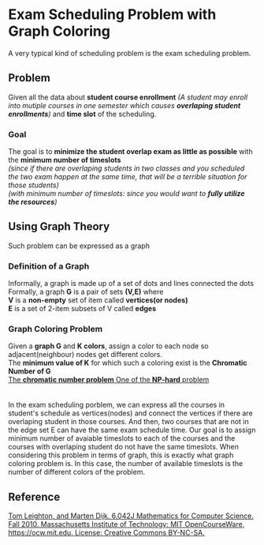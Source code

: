 # Exam Scheduling Problem with Graph Coloring
A very typical kind of scheduling problem is the exam scheduling problem.
## Problem
Given all the data about **student course enrollment**
*(A student may enroll into mutiple courses in one semester which causes **overlaping student enrollments**)* 
and **time slot** of the scheduling.
### Goal
The goal is to **minimize the student overlap exam as little as possible** with the **minimum number of timeslots**
</br>*(since if there are overlaping students in two classes and you scheduled the two exam happen at the same time, that will be a terrible situation for those students)*
</br>*(with minimum number of timeslots: since you would want to **fully utilize the resources**)*
## Using Graph Theory
Such problem can be expressed as a graph
### Definition of a Graph
Informally, a graph is made up of a set of dots and lines connected the dots
</br>Formally, a graph **G** is a pair of sets **(V,E)** where 
</br>**V** is a **non-empty** set of item called **vertices(or nodes)**
</br>**E** is a set of 2-item subsets of V called **edges**
### Graph Coloring Problem
Given a **graph G** and **K colors**, assign a color to each node so adjacent(neighbour) nodes get different colors.
</br>The **minimum value of K** for which such a coloring exist is the **Chromatic Number of G**
</br>[The **chromatic number problem** One of the **NP-hard** problem](https://en.wikipedia.org/wiki/Graph_coloring)
</br>
</br>
</br>
In the exam scheduling porblem, we can express all the courses in student's schedule as vertices(nodes) and connect the vertices if there are overlaping student in those courses. And then, two courses that are not in the edge set E can have the same exam schedule time. Our goal is to assign minimum number of avaiable timeslots to each of the courses and the courses with overlaping student do not have the same timeslots. When considering this problem in terms of graph, this is exactly what graph coloring problem is. In this case, the number of available timeslots is the number of different colors of the problem.

## Reference
[Tom Leighton, and Marten Dijk. 6.042J Mathematics for Computer Science. Fall 2010. Massachusetts Institute of Technology: MIT OpenCourseWare, https://ocw.mit.edu. License: Creative Commons BY-NC-SA.](https://ocw.mit.edu/courses/electrical-engineering-and-computer-science/6-042j-mathematics-for-computer-science-fall-2010/video-lectures/lecture-6-graph-theory-and-coloring/)
